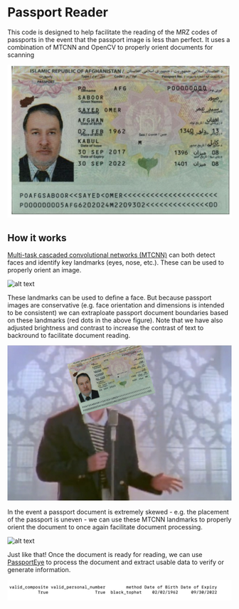 # Passport Reader

This code is designed to help facilitate the reading of the MRZ codes of passports in the event that the passport image is less than perfect. It uses a combination of MTCNN and OpenCV to properly orient documents for scanning

![alt text](https://raw.githubusercontent.com/leedrake5/Passport-Reader/master/examples/IMG_0343.jpg)


## How it works
[Multi-task cascaded convolutional networks (MTCNN)](https://medium.com/@iselagradilla94/multi-task-cascaded-convolutional-networks-mtcnn-for-face-detection-and-facial-landmark-alignment-7c21e8007923#:~:text=Multi%2Dtask%20Cascaded%20Convolutional%20Networks%20(MTCNN)%20is%20a%20framework,eyes%2C%20nose%2C%20and%20mouth.) can both detect faces and identify key landmarks (eyes, nose, etc.). These can be used to properly orient an image. 

![alt text](https://raw.githubusercontent.com/leedrake5/Passport-Reader/master/examples/MTCNNexample.png)

These landmarks can be used to define a face. But because passport images are conservative (e.g. face orientation and dimensions is intended to be consistent) we can extraploate passport document boundaries based on these landmarks (red dots in the above figure). Note that we have also adjusted brightness and contrast to increase the contrast of text to backround to facilitate document reading. 

![alt text](https://raw.githubusercontent.com/leedrake5/Passport-Reader/master/examples/astley_skew.jpg)

In the event a passport document is extremely skewed - e.g. the placement of the passport is uneven - we can use these MTCNN landmarks to properly orient the document to once again facilitate document processing. 

![alt text](https://raw.githubusercontent.com/leedrake5/Passport-Reader/master/examples/astley_temp.jpg)

Just like that! Once the document is ready for reading, we can use [PassportEye](https://github.com/konstantint/PassportEye) to process the document and extract usable data to verify or generate information. 

![alt text](https://raw.githubusercontent.com/leedrake5/Passport-Reader/master/examples/example_output.jpeg)
